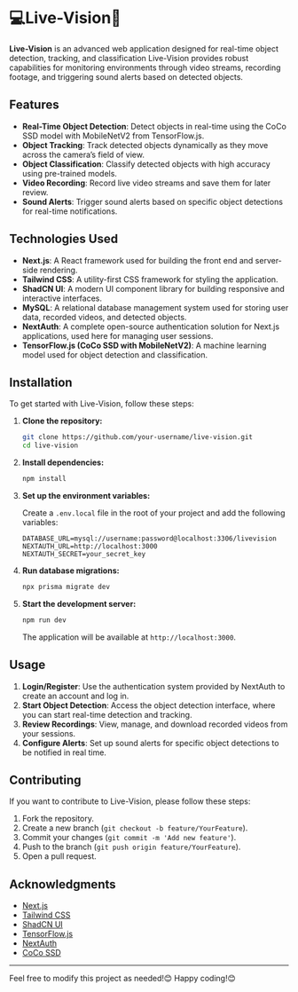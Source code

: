 # 💻Live-Vision🔎

**Live-Vision** is an advanced web application designed for real-time object detection, tracking, and classification Live-Vision provides robust capabilities for monitoring environments through video streams, recording footage, and triggering sound alerts based on detected objects.

## Features

- **Real-Time Object Detection**: Detect objects in real-time using the CoCo SSD model with MobileNetV2 from TensorFlow.js.
- **Object Tracking**: Track detected objects dynamically as they move across the camera’s field of view.
- **Object Classification**: Classify detected objects with high accuracy using pre-trained models.
- **Video Recording**: Record live video streams and save them for later review.
- **Sound Alerts**: Trigger sound alerts based on specific object detections for real-time notifications.

## Technologies Used

- **Next.js**: A React framework used for building the front end and server-side rendering.
- **Tailwind CSS**: A utility-first CSS framework for styling the application.
- **ShadCN UI**: A modern UI component library for building responsive and interactive interfaces.
- **MySQL**: A relational database management system used for storing user data, recorded videos, and detected objects.
- **NextAuth**: A complete open-source authentication solution for Next.js applications, used here for managing user sessions.
- **TensorFlow.js (CoCo SSD with MobileNetV2)**: A machine learning model used for object detection and classification.

## Installation

To get started with Live-Vision, follow these steps:

1. **Clone the repository:**
    ```bash
    git clone https://github.com/your-username/live-vision.git
    cd live-vision
    ```

2. **Install dependencies:**
    ```bash
    npm install
    ```

3. **Set up the environment variables:**

    Create a `.env.local` file in the root of your project and add the following variables:

    ```plaintext
    DATABASE_URL=mysql://username:password@localhost:3306/livevision
    NEXTAUTH_URL=http://localhost:3000
    NEXTAUTH_SECRET=your_secret_key
    ```

4. **Run database migrations:**
    ```bash
    npx prisma migrate dev
    ```

5. **Start the development server:**
    ```bash
    npm run dev
    ```

    The application will be available at `http://localhost:3000`.

## Usage

1. **Login/Register**: Use the authentication system provided by NextAuth to create an account and log in.
2. **Start Object Detection**: Access the object detection interface, where you can start real-time detection and tracking.
3. **Review Recordings**: View, manage, and download recorded videos from your sessions.
4. **Configure Alerts**: Set up sound alerts for specific object detections to be notified in real time.

## Contributing

If you want to contribute to Live-Vision, please follow these steps:

1. Fork the repository.
2. Create a new branch (`git checkout -b feature/YourFeature`).
3. Commit your changes (`git commit -m 'Add new feature'`).
4. Push to the branch (`git push origin feature/YourFeature`).
5. Open a pull request.

## Acknowledgments

- [Next.js](https://nextjs.org/)
- [Tailwind CSS](https://tailwindcss.com/)
- [ShadCN UI](https://shadcn.dev/)
- [TensorFlow.js](https://www.tensorflow.org/js)
- [NextAuth](https://next-auth.js.org/)
- [CoCo SSD](https://github.com/tensorflow/tfjs-models/tree/master/coco-ssd)

---
Feel free to modify this project as needed!😊
Happy coding!😊

